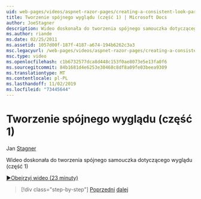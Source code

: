 ```yaml
---
uid: web-pages/videos/aspnet-razor-pages/creating-a-consistent-look-part-1
title: Tworzenie spójnego wyglądu (część 1) | Microsoft Docs
author: JoeStagner
description: Wideo doskonała do tworzenia spójnego samouczka dotyczącego wyglądu (część 1)
ms.author: riande
ms.date: 02/25/2011
ms.assetid: 1057d00f-187f-4187-a674-194b6262c3a3
msc.legacyurl: /web-pages/videos/aspnet-razor-pages/creating-a-consistent-look-part-1
msc.type: video
ms.openlocfilehash: c1b6732577dca8d448c153f0ae8073e5e13fa0f6
ms.sourcegitcommit: 84b1681d4e6253e30468c8df8a09fe03beea9309
ms.translationtype: MT
ms.contentlocale: pl-PL
ms.lasthandoff: 11/02/2019
ms.locfileid: "73445644"
---
```

# <a name="creating-a-consistent-look-part-1"></a>Tworzenie spójnego wyglądu (część 1)

Jan [Stagner](https://github.com/JoeStagner)

Wideo doskonała do tworzenia spójnego samouczka dotyczącego wyglądu (część 1)

[&#9654;Obejrzyj wideo (23 minuty)](https://channel9.msdn.com/Blogs/ASP-NET-Site-Videos/creating-a-consistent-look-(part-1))

> [!div class="step-by-step"]
> [Poprzedni](introduction-to-aspnet-web-programming-using-the-razor-syntax.md)
> [dalej](creating-a-consistent-look-part-2.md)
